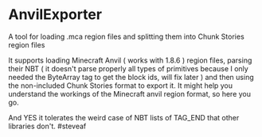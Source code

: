 # AnvilExporter
A tool for loading .mca region files and splitting them into Chunk Stories region files

It supports loading Minecraft Anvil ( works with 1.8.6 ) region files, parsing their NBT ( it doesn't parse properly all types of
primitives because I only needed the ByteArray tag to get the block ids, will fix later ) and then using the non-included
Chunk Stories format to export it. It might help you understand the workings of the Minecraft anvil region format, so here you go.

And YES it tolerates the weird case of NBT lists of TAG_END that other libraries don't. #steveaf
